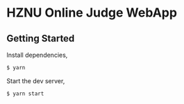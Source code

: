 # HZNU Online Judge WebApp 

## Getting Started

Install dependencies,

```bash
$ yarn
```

Start the dev server,

```bash
$ yarn start
```
